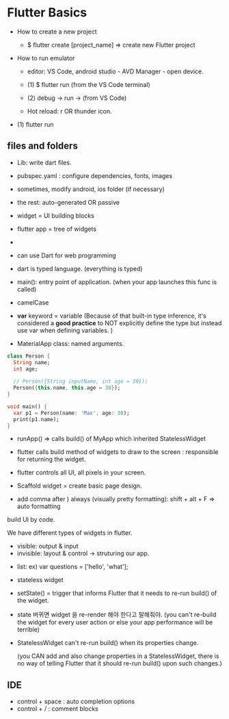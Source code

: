 # Flutter Basics

* How to create a new project
  * $ flutter create [project_name] => create new Flutter project

* How to run emulator

  * editor: VS Code, android studio - AVD Manager - open device.
  * (1) $ flutter run (from the VS Code terminal)
  * (2) debug -> run ->  (from VS Code)

  * Hot reload: r  OR thunder icon.





* (1) flutter run 

  

## files and folders

* Lib: write dart files.
* pubspec.yaml : configure dependencies, fonts, images
* sometimes, modify android, ios folder (if necessary)
* the rest: auto-generated OR passive 



* widget = UI building blocks 
* flutter app = tree of widgets
* 
* can use Dart for web programming
* dart is typed language. (everything is typed)
* main(): entry point of application. (when your app launches this func is called)
* camelCase
* **var** keyword = variable (Because of that built-in type inference, it's considered a **good practice** to NOT explicitly define the type but instead use var when defining variables. )



* MaterialApp class: named arguments.

```dart
class Person {
  String name;
  int age;
  
  // Person({String inputName, int age = 30});
  Person({this.name, this.age = 30});
}

void main() {
  var p1 = Person(name: 'Max', age: 30);
  print(p1.name);
}
```



* runApp() => calls build() of MyApp which inherited StatelessWidget



* flutter calls build method of widgets to draw to the screen : responsible for returning the widget.
* flutter controls all UI, all pixels in your screen.
* Scaffold widget = create basic page design.
* add comma after ) always (visually pretty formatting): shift + alt + F => auto formatting 

build UI by code.



We have different types of widgets in flutter.

- visible: output & input
- invisible: layout & control -> struturing our app.



* list: ex) var questions = ['hello', 'what'];

* stateless  widget 

* setState() = trigger that informs Flutter that it needs to re-run build() of the widget.

* state 버뀌면 widget 을 re-render 해야 한다고 말해줘야. (you can't re-build the widget for every user action or else your app performance will be terrible)

* StatelessWidget can't re-run build() when its properties change.

  (you CAN add and also change properties in a StatelessWidget, there is no way of telling Flutter that it should re-run build() upon such changes.)





## IDE

* control + space : auto completion options
* control + / : comment blocks